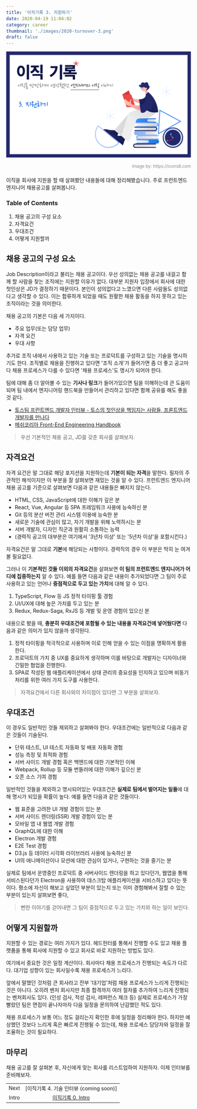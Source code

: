 ```yaml
---
title: '이직기록 3. 지원하기'
date: 2020-04-19 11:04:02
category: career
thumbnail: './images/2020-turnover-3.png'
draft: false
---
```


![2020-turnover-3](./images/2020-turnover-3.png)

<div style="opacity: 0.5" align="right">
    <sup>Image by: <a>https://icons8.com</a></sup>
</div>

이직을 회사에 지원을 할 때 살펴봤던 내용들에 대해 정리해봤습니다. 주로 프런트엔드 엔지니어 채용공고를 살펴봅니다.

### Table of Contents

1. 채용 공고의 구성 요소
2. 자격요건
3. 우대조건
4. 어떻게 지원할까

## 채용 공고의 구성 요소

Job Description이라고 불리는 채용 공고이다. 우선 성의없는 채용 공고를 내걸고 함께 할 사람을 찾는 조직에는 지원할 이유가 없다. 대부분 지원자 입장에서 회사에 대한 첫인상은 JD가 결정하기 때문이다. 본인이 성의없다고 느꼈으면 다른 사람들도 성의없다고 생각할 수 있다. 이는 합류하게 되었을 때도 원활한 채용 활동을 하지 못하고 있는 조직이라는 것을 의미한다.

채용 공고의 기본은 다음 세 가지이다.

- 주요 업무(또는 담당 업무)
- 자격 요건
- 우대 사항

추가로 조직 내에서 사용하고 있는 기술 또는 프로덕트를 구성하고 있는 기술을 명시하기도 한다. 조직별로 채용을 진행하고 있다면 '조직 소개'가 들어가면 좀 더 좋고 공고마다 채용 프로세스가 다를 수 있다면 '채용 프로세스'도 명시가 되어야 한다.

팀에 대해 좀 더 알아볼 수 있는 **기사나 링크**가 들어가있으면 팀을 이해하는데 큰 도움이 되며 팀 내에서 엔지니어링 핸드북을 만들어서 관리하고 있다면 함께 공유를 해도 좋을 것 같다.

- [토스팀 프런트엔드 개발자 인터뷰 - 토스의 첫인상을 책임지는 사람들, 프론트엔드 개발자를 만나다](https://blog.toss.im/2019/09/05/tossteam/people/toss-frontendchapter-interview/)
- [메쉬코리아 Front-End Engineering Handbook](https://github.com/meshkorea/front-end-engineering)

> 우선 기본적인 채용 공고, JD를 갖춘 회사를 살펴보자.

## 자격요건

자격 요건은 말 그대로 해당 포지션을 지원하는데 **기본이 되는 자격**을 말한다. 필자의 주관적인 해석이지만 이 부분을 잘 살펴보면 재밌는 것을 알 수 있다. 프런트엔드 엔지니어 채용 공고를 기준으로 살펴보면 다음과 같은 내용들은 빠지지 않는다.

- HTML, CSS, JavaScript에 대한 이해가 깊은 분
- React, Vue, Angular 등 SPA 프레임워크 사용에 능숙하신 분
- Git 등의 분산 버전 관리 시스템 이용에 능숙한 분
- 새로운 기술에 관심이 많고, 자기 개발을 위해 노력하시는 분
- 서버 개발자, 디자인 직군과 원활히 소통하는 능력
- (경력직 공고의 대부분은 여기에서 '3년차 이상' 또는 '5년차 이상'을 포함시킨다.)

자격요건은 말 그대로 **기본**에 해당되는 사항이다. 경력직의 경우 이 부분은 딱히 눈 여겨볼 필요없다.

그러나 이 **기본적인 것들 이외의 자격요건**을 살펴보면 **이 팀의 프런트엔드 엔지니어가 어디에 집중하는지** 알 수 있다. 예를 들면 다음과 같은 내용이 추가되었다면 그 팀이 주로 사용하고 있는 언어나 **중점적으로 두고 있는 가치**에 대해 알 수 있다.

1. TypeScript, Flow 등 JS 정적 타이핑 툴 경험
2. UI/UX에 대해 높은 가치를 두고 있는 분
3. Redux, Redux-Saga, RxJS 등 개발 및 운영 경험이 있으신 분

내용으로 봤을 때, **충분히 우대조건에 포함될 수 있는 내용을 자격요건에 넣어뒀다면** 다음과 같은 의미가 있지 않을까 생각된다.

1. 정적 타이핑을 적극적으로 사용하며 이로 인해 얻을 수 있는 이점을 명확하게 활용한다.
2. 프로덕트의 가치 중 UX를 중요하게 생각하며 이를 바탕으로 개발자는 디자이너와 긴밀한 협업을 진행한다.
3. SPA로 작성된 웹 애플리케이션에서 상태 관리의 중요성을 인지하고 있으며 비동기 처리를 위한 여러 가지 도구를 사용한다.

> 자격요건에서 다른 회사와의 차이점이 있다면 그 부분을 살펴보자.

## 우대조건

이 경우도 일반적인 것들 제외하고 살펴봐야 한다. 우대조건에는 일반적으로 다음과 같은 것들이 기술된다.

- 단위 테스트, UI 테스트 자동화 및 배포 자동화 경험
- 성능 측정 및 최적화 경험
- 서버 사이드 개발 경험 혹은 백엔드에 대한 기본적인 이해
- Webpack, Rollup 등 모듈 번들러에 대한 이해가 깊으신 분
- 오픈 소스 기여 경험

일반적인 것들을 제외하고 명시되어있는 우대조건은 **실제로 팀에서 벌어지는 일들**에 대해 명시가 되있을 확률이 높다. 예를 들면 다음과 같은 것들이다.

- 웹 표준을 고려한 UI 개발 경험이 있는 분
- 서버 사이드 렌더링(SSR) 개발 경험이 있는 분
- 모바일 앱 내 웹앱 개발 경험
- GraphQL에 대한 이해
- Electron 개발 경험
- E2E Test 경험
- D3.js 등 데이터 시각화 라이브러리 사용에 능숙하신 분
- UI의 애니메이션이나 모션에 대한 관심이 있거나, 구현하는 것을 즐기는 분

실제로 팀에서 운영중인 프로덕트 중 서버사이드 렌더링을 하고 있다던가, 웹앱을 통해 서비스된다던가 Electron을 사용하여 데스크탑 애플리케이션을 서비스하고 있다는 뜻이다. 평소에 자신이 해보고 싶었던 부분이 있는지 또는 이미 경험해봐서 잘할 수 있는 부분이 있는지 살펴보면 좋다,

> 뻔한 이야기를 걷어내면 그 팀이 중점적으로 두고 있는 가치와 하는 일이 보인다.

## 어떻게 지원할까

지원할 수 있는 경로는 여러 가지가 있다. 헤드헌터를 통해서 진행할 수도 있고 채용 플랫폼을 통해 회사에 지원할 수 있고 회사로 바로 지원하는 방법도 있다.

여기에서 중요한 것은 일정 계산이다. 회사마다 채용 프로세스가 진행되는 속도가 다르다. 대기업 성향이 있는 회사일수록 채용 프로세스가 느리다.

앞에서 말했던 것처럼 큰 회사라고 전부 '대기업'처럼 채용 프로세스가 느리게 진행되는 것은 아니다. 오히려 벤처 회사지만 최종 합격까지 여러 절차를 추가하여 느리게 진행되는 벤처회사도 있다. (인성 검사, 적성 검사, 레퍼런스 체크 등) 실제로 프로세스가 가장 빨랐던 팀은 면접이 끝나자마자 다음 일정을 문의하여 난감했던 적도 있다.

채용 프로세스가 보통 어느 정도 걸리는지 확인한 후에 일정을 정리해야 한다. 하지만 예상했던 것보다 느리게 혹은 빠르게 진행될 수 있는데, 채용 프로세스 담당자와 일정을 잘 조율하는 것이 필요하다.

## 마무리

채용 공고를 잘 살펴본 후, 자신에게 맞는 회사를 리스트업하여 지원하자. 이제 인터뷰를 준비해보자.

|       |                                                              |
| :---: | :----------------------------------------------------------: |
| Next  |           [이직기록 4. 기술 인터뷰 (coming soon)]            |
| Intro | [이직기록 0. Intro](https://jbee.io/career/2020-turnover-0/) |
